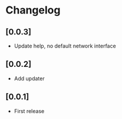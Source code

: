 # Changelog

## [0.0.3]

- Update help, no default network interface


## [0.0.2]

- Add updater


## [0.0.1]

- First release
